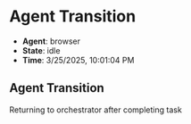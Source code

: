 # Agent Transition

- **Agent**: browser
- **State**: idle
- **Time**: 3/25/2025, 10:01:04 PM

## Agent Transition

Returning to orchestrator after completing task

